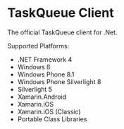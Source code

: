 # TaskQueue Client
The official TaskQueue client for .Net.

Supported Platforms:
- .NET Framework 4
- Windows 8
- Windows Phone 8.1
- Windows Phone Silverlight 8
- Silverlight 5
- Xamarin.Android
- Xamarin.iOS
- Xamarin.iOS (Classic)
- Portable Class Libraries